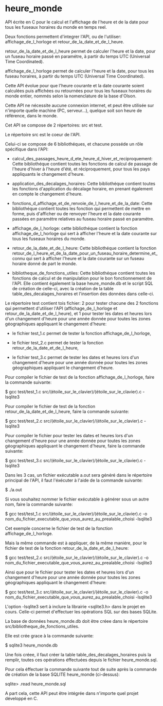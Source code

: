 # heure_monde
API écrite en C pour le calcul et l'affichage de l'heure et de la date pour tous les fuseaux horaires du monde en temps reel.

Deux fonctions permettent d'integrer l'API, ou de l'utiliser: affichage_de_l_horloge et retour_de_la_date_et_de_l_heure.

retour_de_la_date_et_de_l_heure permet de calculer l'heure et la date, pour un fuseau horaire passé en paramétre, à partir du temps UTC (Universal Time Coordinated).

affichage_de_l_horloge permet de calculer l'heure et la date, pour tous les fuseau horaires, à partir du temps UTC (Universal Time Coordinated).

Cette API évolue pour que l'heure courante et la date courante soient calculées puis affichées ou retournées pour tous les fuseaux horaires du monde entier, nommés selon la nomenclature de la base d'Olson.

Cette API ne nécessite aucune connexion internet, et peut être utilisée sur n'importe quelle machine (PC, serveur...), quelque soit son heure de référence, dans le monde.

Cet API se compose de 2 répertoires: src et test.

Le répertoire src est le coeur de l'API.

Celui-ci se compose de 6 bibliothéques, et chacune posséde un rôle spécifique dans l'API:

* calcul_des_passages_heure_d_ete_heure_d_hiver_et_reciproquement: Cette bibliothéque contient toutes les fonctions de calcul de passage de l'heure d'hiver à l'heure d'été, et réciproquement, pour tous les pays appliquants le changement d'heure.

* application_des_decalages_horaires: Cette bibliothéque contient toutes les fonctions d'application du décalage horaire, en prenant également en compte le changement d'heure.

* fonctions_d_affichage_et_de_renvoie_de_l_heure_et_de_la_date: Cette bibliothéque contient toutes les fonction qui permettent de mettre en forme, puis d'afficher ou de renvoyer l'heure et la date courante passées en paramétre relatives au fuseau horaire passé en paramétre.

* affichage_de_l_horloge: cette bibliothéque contient la fonction affichage_de_l_horloge qui sert à afficher l'heure et la date courante sur tous les fuseaux horaires du monde.

* retour_de_la_date_et_de_l_heure: Cette bibliothéque contient la fonction retour_de_l_heure_et_de_la_date_pour_un_fuseau_horaire_determine_et_connu qui sert à afficher l'heure et la date courante sur un fuseau horaire donné de part le monde.

* bibliotheque_de_fonctions_utiles: Cette bibliothéque contient toutes les fonctions de calcul et de manipulation pour le bon fonctionnement de l'API. Elle contient également la base heure_monde.db et le script SQL de création de celle-ci, avec la création de la table table_des_decalages_horaires et l'insertion des données dans celle-ci.

Le répertoire test contient tois fichier: 2 pour tester chacune des 2 fonctions qui permettent d'utiliser l'API (affichage_de_l_horloge et retour_de_la_date_et_de_l_heure), et 1 pour tester les dates et heures lors d'un changement d'heure pour une année donnée pour toutes les zones géographiques appliquant le changement d'heure:

* le fichier test_1.c permet de tester la fonction affichage_de_l_horloge,

* le fichier test_2.c permet de tester la fonction retour_de_la_date_et_de_l_heure,

* le fichier test_3.c permet de tester les dates et heures lors d'un changement d'heure pour une année donnée pour toutes les zones géographiques appliquant le changement d'heure.

Pour compiler le fichier de test de la fonction affichage_de_l_horloge, faire la commande suivante:

$ gcc test/test_1.c src/(étoile_sur_le_clavier)/(étoile_sur_le_clavier).c -lsqlite3

Pour compiler le fichier de test de la fonction retour_de_la_date_et_de_l_heure, faire la commande suivante:

$ gcc test/test_2.c src/(étoile_sur_le_clavier)/(étoile_sur_le_clavier).c -lsqlite3

Pour compiler le fichier pour tester les dates et heures lors d'un changement d'heure pour une année donnée pour toutes les zones géographiques appliquant le changement d'heure, faire la commande suivante:

$ gcc test/test_3.c src/(étoile_sur_le_clavier)/(étoile_sur_le_clavier).c -lsqlite3

Dans les 3 cas, un fichier exécutable a.out sera généré dans le répertoire principal de l'API, il faut l'éxécuter à l'aide de la commande suivante:

$ ./a.out

Si vous souhaitez nommer le fichier exécutable à générer sous un autre nom, faire la commande suivante:

$ gcc test/test_1.c src/(étoile_sur_le_clavier)/(étoile_sur_le_clavier).c -o nom_du_fichier_executable_que_vous_aurez_au_prealable_choisi -lsqlite3

Cet exemple concerne le fichier de test de la fonction affichage_de_l_horloge.

Mais la même commande est à appliquer, de la même maniére, pour le fichier de test de la fonction retour_de_la_date_et_de_l_heure:

$ gcc test/test_2.c src/(étoile_sur_le_clavier)/(étoile_sur_le_clavier).c -o nom_du_fichier_executable_que_vous_aurez_au_prealable_choisi -lsqlite3

Ainsi que pour le fichier pour tester les dates et heures lors d'un changement d'heure pour une année donnée pour toutes les zones géographiques appliquant le changement d'heure:

$ gcc test/test_3.c src/(étoile_sur_le_clavier)/(étoile_sur_le_clavier).c -o nom_du_fichier_executable_que_vous_aurez_au_prealable_choisi -lsqlite3

L'option -lsqlite3 sert à inclure la librairie <sqlite3.h> dans le projet en cours. Celle-ci permet d'effectuer les opérations SQL sur des bases SQLite.

La base de données heure_monde.db doit être créee dans le répertoire src/bibliotheque_de_fonctions_utiles.

Elle est crée grace à la commande suivante: 

$ sqlite3 heure_monde.db

Une fois créee, il faut créer la table table_des_decalages_horaires puis la remplir, toutes ces opérations éffectuées depuis le fichier heure_monde.sql.

Pour cela éffectuer la commande suivante tout de suite après la commande de création de la base SQLITE heure_monde (ci-dessus):

sqlite> .read heure_monde.sql

A part cela, cette API peut être intégrée dans n'importe quel projet développé en C.
